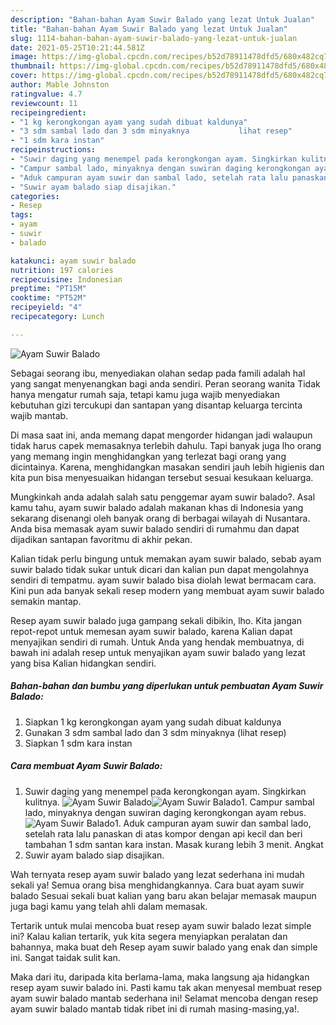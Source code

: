 ```yaml
---
description: "Bahan-bahan Ayam Suwir Balado yang lezat Untuk Jualan"
title: "Bahan-bahan Ayam Suwir Balado yang lezat Untuk Jualan"
slug: 1114-bahan-bahan-ayam-suwir-balado-yang-lezat-untuk-jualan
date: 2021-05-25T10:21:44.581Z
image: https://img-global.cpcdn.com/recipes/b52d78911478dfd5/680x482cq70/ayam-suwir-balado-foto-resep-utama.jpg
thumbnail: https://img-global.cpcdn.com/recipes/b52d78911478dfd5/680x482cq70/ayam-suwir-balado-foto-resep-utama.jpg
cover: https://img-global.cpcdn.com/recipes/b52d78911478dfd5/680x482cq70/ayam-suwir-balado-foto-resep-utama.jpg
author: Mable Johnston
ratingvalue: 4.7
reviewcount: 11
recipeingredient:
- "1 kg kerongkongan ayam yang sudah dibuat kaldunya"
- "3 sdm sambal lado dan 3 sdm minyaknya           lihat resep"
- "1 sdm kara instan"
recipeinstructions:
- "Suwir daging yang menempel pada kerongkongan ayam. Singkirkan kulitnya."
- "Campur sambal lado, minyaknya dengan suwiran daging kerongkongan ayam rebus."
- "Aduk campuran ayam suwir dan sambal lado, setelah rata lalu panaskan di atas kompor dengan api kecil dan beri tambahan 1 sdm santan kara instan. Masak kurang lebih 3 menit. Angkat"
- "Suwir ayam balado siap disajikan."
categories:
- Resep
tags:
- ayam
- suwir
- balado

katakunci: ayam suwir balado 
nutrition: 197 calories
recipecuisine: Indonesian
preptime: "PT15M"
cooktime: "PT52M"
recipeyield: "4"
recipecategory: Lunch

---
```



![Ayam Suwir Balado](https://img-global.cpcdn.com/recipes/b52d78911478dfd5/680x482cq70/ayam-suwir-balado-foto-resep-utama.jpg)

Sebagai seorang ibu, menyediakan olahan sedap pada famili adalah hal yang sangat menyenangkan bagi anda sendiri. Peran seorang  wanita Tidak hanya mengatur rumah saja, tetapi kamu juga wajib menyediakan kebutuhan gizi tercukupi dan santapan yang disantap keluarga tercinta wajib mantab.

Di masa  saat ini, anda memang dapat mengorder hidangan jadi walaupun tidak harus capek memasaknya terlebih dahulu. Tapi banyak juga lho orang yang memang ingin menghidangkan yang terlezat bagi orang yang dicintainya. Karena, menghidangkan masakan sendiri jauh lebih higienis dan kita pun bisa menyesuaikan hidangan tersebut sesuai kesukaan keluarga. 



Mungkinkah anda adalah salah satu penggemar ayam suwir balado?. Asal kamu tahu, ayam suwir balado adalah makanan khas di Indonesia yang sekarang disenangi oleh banyak orang di berbagai wilayah di Nusantara. Anda bisa memasak ayam suwir balado sendiri di rumahmu dan dapat dijadikan santapan favoritmu di akhir pekan.

Kalian tidak perlu bingung untuk memakan ayam suwir balado, sebab ayam suwir balado tidak sukar untuk dicari dan kalian pun dapat mengolahnya sendiri di tempatmu. ayam suwir balado bisa diolah lewat bermacam cara. Kini pun ada banyak sekali resep modern yang membuat ayam suwir balado semakin mantap.

Resep ayam suwir balado juga gampang sekali dibikin, lho. Kita jangan repot-repot untuk memesan ayam suwir balado, karena Kalian dapat menyajikan sendiri di rumah. Untuk Anda yang hendak membuatnya, di bawah ini adalah resep untuk menyajikan ayam suwir balado yang lezat yang bisa Kalian hidangkan sendiri.

<!--inarticleads1-->

##### Bahan-bahan dan bumbu yang diperlukan untuk pembuatan Ayam Suwir Balado:

1. Siapkan 1 kg kerongkongan ayam yang sudah dibuat kaldunya
1. Gunakan 3 sdm sambal lado dan 3 sdm minyaknya           (lihat resep)
1. Siapkan 1 sdm kara instan




<!--inarticleads2-->

##### Cara membuat Ayam Suwir Balado:

1. Suwir daging yang menempel pada kerongkongan ayam. Singkirkan kulitnya.
<img src="https://img-global.cpcdn.com/steps/f4649e3fa840869b/160x128cq70/ayam-suwir-balado-langkah-memasak-1-foto.jpg" alt="Ayam Suwir Balado"><img src="https://img-global.cpcdn.com/steps/dc9a35ac0f097523/160x128cq70/ayam-suwir-balado-langkah-memasak-1-foto.jpg" alt="Ayam Suwir Balado">1. Campur sambal lado, minyaknya dengan suwiran daging kerongkongan ayam rebus.
<img src="https://img-global.cpcdn.com/steps/518ca1115e3d4afc/160x128cq70/ayam-suwir-balado-langkah-memasak-2-foto.jpg" alt="Ayam Suwir Balado">1. Aduk campuran ayam suwir dan sambal lado, setelah rata lalu panaskan di atas kompor dengan api kecil dan beri tambahan 1 sdm santan kara instan. Masak kurang lebih 3 menit. Angkat
1. Suwir ayam balado siap disajikan.




Wah ternyata resep ayam suwir balado yang lezat sederhana ini mudah sekali ya! Semua orang bisa menghidangkannya. Cara buat ayam suwir balado Sesuai sekali buat kalian yang baru akan belajar memasak maupun juga bagi kamu yang telah ahli dalam memasak.

Tertarik untuk mulai mencoba buat resep ayam suwir balado lezat simple ini? Kalau kalian tertarik, yuk kita segera menyiapkan peralatan dan bahannya, maka buat deh Resep ayam suwir balado yang enak dan simple ini. Sangat taidak sulit kan. 

Maka dari itu, daripada kita berlama-lama, maka langsung aja hidangkan resep ayam suwir balado ini. Pasti kamu tak akan menyesal membuat resep ayam suwir balado mantab sederhana ini! Selamat mencoba dengan resep ayam suwir balado mantab tidak ribet ini di rumah masing-masing,ya!.

